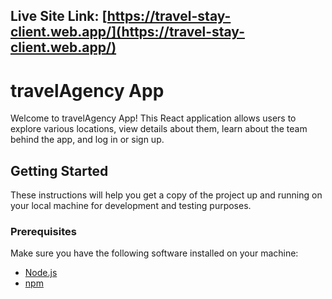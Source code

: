 ## Live Site Link: [https://travel-stay-client.web.app/](https://travel-stay-client.web.app/)
# travelAgency App

Welcome to travelAgency App! This React application allows users to explore various locations, view details about them, learn about the team behind the app, and log in or sign up.

## Getting Started

These instructions will help you get a copy of the project up and running on your local machine for development and testing purposes.

### Prerequisites

Make sure you have the following software installed on your machine:

- [Node.js](https://nodejs.org/)
- [npm](https://www.npmjs.com/)

